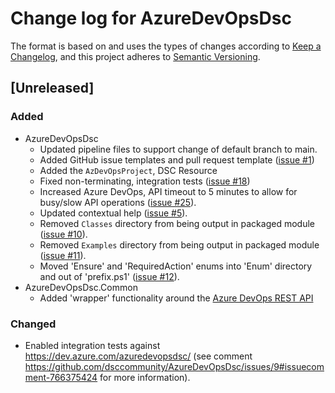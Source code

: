 # Change log for AzureDevOpsDsc

The format is based on and uses the types of changes according to [Keep a Changelog](https://keepachangelog.com/en/1.0.0/),
and this project adheres to [Semantic Versioning](https://semver.org/spec/v2.0.0.html).

## [Unreleased]

### Added

- AzureDevOpsDsc
  - Updated pipeline files to support change of default branch to main.
  - Added GitHub issue templates and pull request template
  ([issue #1](https://github.com/dsccommunity/AzureDevOpsDsc/issues/1))
  - Added the `AzDevOpsProject`, DSC Resource
  - Fixed non-terminating, integration tests ([issue #18](https://github.com/dsccommunity/AzureDevOpsDsc/issues/18))
  - Increased Azure DevOps, API timeout to 5 minutes to allow for busy/slow API
    operations ([issue #25](https://github.com/dsccommunity/AzureDevOpsDsc/issues/25)).
  - Updated contextual help ([issue #5](https://github.com/dsccommunity/AzureDevOpsDsc/issues/5)).
  - Removed `Classes` directory from being output in packaged module ([issue #10](https://github.com/dsccommunity/AzureDevOpsDsc/issues/10)).
  - Removed `Examples` directory from being output in packaged module ([issue #11](https://github.com/dsccommunity/AzureDevOpsDsc/issues/11)).
  - Moved 'Ensure' and 'RequiredAction' enums into 'Enum' directory and out of
    'prefix.ps1' ([issue #12](https://github.com/dsccommunity/AzureDevOpsDsc/issues/12)).
- AzureDevOpsDsc.Common
  - Added 'wrapper' functionality around the [Azure DevOps REST API](https://docs.microsoft.com/en-us/rest/api/azure/devops/)

### Changed

- Enabled integration tests against https://dev.azure.com/azuredevopsdsc/ (see
  comment https://github.com/dsccommunity/AzureDevOpsDsc/issues/9#issuecomment-766375424
  for more information).
